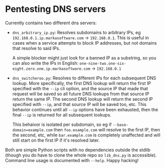 # Pentesting DNS servers

Currently contains two different dns servers:
+ `dns_arbitrary_ip.py`: Resolves subdomains to arbitrary IPs, eg `192.168.0.1.ip.markasoftware.com`
  -> `192.168.0.1`. This is useful in cases when a service attempts to block IP addresses, but not
  domains that resolve to said IPs.

  A simple blocker might just look for a banned IP as a substring, so you can also write the IPs in
  English: `one-nine-two.one-six-eight.zero.one.ip.markasoftware.com` -> `192.168.0.1`
+ `dns_switcheroo.py`: Resolves to different IPs for each subsequent DNS lookup. More specifically,
  the first DNS lookup will return the first IP specified with the `--ip` cli option, and the source
  IP that made that request will be saved so all future DNS lookups from that source IP return the
  same IP. The second DNS lookup will return the second IP specified with `--ip`, and that source IP
  will be saved too, etc. This behavior continues until all `--ip` options have been exhausted, then
  the final `--ip` is returned for all subsequent lookups.

  This behaivor is isolated per subdomain, so eg if `--base-domain=example.com` then
  `foo.example.com` will resolve to the first IP, then the second, etc, while `bar.example.com` is
  completely unaffected and will still start on the first IP if it's resolved later.

Both are simple Python scripts with no dependencies outside the stdlib (though you do have to clone
the whole repo so `lib_dns.py` is accessible). Command line usage is documented with `--help`. Happy
hacking!
